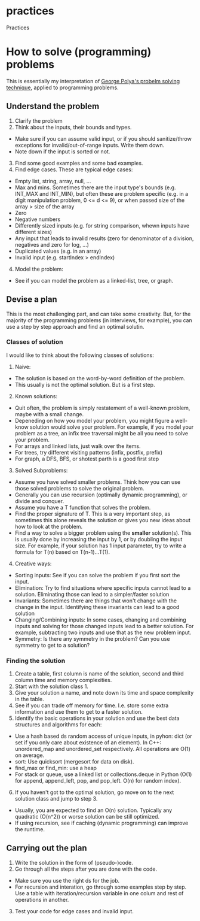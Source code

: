 practices
=========

Practices

# How to solve (programming) problems

This is essentially my interpretation of [George Polya's probelm solving technique](https://math.berkeley.edu/~gmelvin/polya.pdf), applied to programming problems.
## Understand the problem
1. Clarify the problem
2. Think about the inputs, their bounds and types. 
  * Make sure if you can assume valid input, or if you should sanitize/throw exceptions for invalid/out-of-range inputs. Write them down.
  * Note down if the input is sorted or not.
3. Find some good examples and some bad examples.
4. Find edge cases. These are typical edge cases:
  * Empty list, string, array, null, ...
  * Max and mins. Sometimes there are the input type's bounds (e.g. INT_MAX and INT_MIN), but often these are problem specific (e.g. in a digit manipulation problem, 0 <= d <= 9), or when passed size of the array > size of the array
  * Zero
  * Negative numbers
  * Differently sized inputs (e.g. for string comparison, whewn inputs have different sizes)
  * Any input that leads to invalid results (zero for denominator of a division, negatives and zero for log, ...)
  * Duplicated values (e.g. in an array)
  * Invalid input (e.g. startIndex > endIndex)
  
4. Model the problem:
  * See if you can model the problem as a linked-list, tree, or graph.

## Devise a plan

This is the most challenging part, and can take some creativity. But, for the majority of the programming problems (in interviews, for example), you can use a step by step approach and find an optimal solutin.


### Classes of solution

I would like to think about the following classes of solutions:

1. Naive: 
  * The solution is based on the word-by-word definition of the problem. 
  * This usually is not the optimal solution. But is a first step.
2. Known solutions:
  * Quit often, the problem is simply restatement of a well-known problem, maybe with a small change.
  * Depeneding on how you model your problem, you might figure a well-know solution would solve your problem. For example, if you model your problem as a tree, an infix tree traversal might be all you need to solve your problem.
  * For arrays and linked lists, just walk over the items.
  * For trees, try different visiting patterns (infix, postfix, prefix) 
  * For graph, a DFS, BFS, or shotest parth is a good first step
  
3. Solved Subproblems:
  * Assume you have solved smaller problems. Think how you can use those solved problems to solve the original problem.
  * Generally you can use recursion (optimally dynamic programming), or divide and conquer.
  * Assume you have a T function that solves the problem.
  * Find the proper signature of T. This is a very important step, as sometimes this alone reveals the solution or gives you new ideas about how to look at the problem.
  * Find a way to solve a bigger problem using the **smaller** solution(s). This is usually done by increasing the input by 1, or by doubling the input size. For example, if your solution has 1 input parameter, try to write a formula for T(n) based on T(n-1)...T(1).

4. Creative ways:
  * Sorting inputs: See if you can solve the problem if you first sort the input.
  * Elimination: Try to find situations where specific inputs cannot lead to a solution. Eliminating those can lead to a simpler/faster solution
  * Invariants: Sometimes there are things that won't change with the change in the input. Identifying these invariants can  lead to a good solution
  * Changing/Combining inputs: In some cases, changing and combining inputs and solving for those changed inputs lead to a better solution. For example, subtracting two inputs and use that as the new problem input.
  * Symmetry: Is there any symmetry in the problem? Can you use symmetry to get to a solution?
  
### Finding the solution

1. Create a table, first column is name of the solution, second and third column time and memory complexities.
2. Start with the solution class 1.
3. Give your solution a name, and note down its time and space complexity in the table. 
4. See if you can trade off memory for time. I.e. store some extra information and use them to get to a faster solution.
5. Identify the basic operations in your solution and use the best data structures and algorithms for each:
  * Use a hash based ds random access of unique inputs, in pyhon: dict (or set if you only care about existence of an element). In C++: unordered_map and unordered_set respectively. All operations are O(1) on average.
  * sort: Use quicksort (mergesort for data on disk).
  * find_max or find_min: use a heap
  * For stack or queue, use a linked list or collections.deque in Python (O(1) for append, append_left, pop, and pop_left. O(n) for random index).
6. If you haven't got to the optimal solution, go move on to the next solution class and jump to step 3.
  * Usually, you are expected to find an O(n) solution. Typically any quadratic (O(n^2)) or worse solution can be still optimized.
  * If using recursion, see if caching (dynamic programming) can improve the runtime.

## Carrying out the plan
1. Write the solution in the form of (pseudo-)code. 
2. Go through all the steps after you are done with the code.   
  * Make sure you use the right ds for the job.
  * For recursion and interation, go through some examples step by step. Use a table with iteration/recursion variable in one colum and rest of operations in another.
3. Test your code for edge cases and invalid input.
 


  
